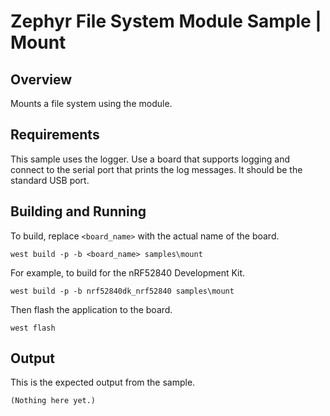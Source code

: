 # Zephyr File System Module Sample | Mount

## Overview

Mounts a file system using the module.

## Requirements

This sample uses the logger. Use a board that supports logging and connect to the serial port that prints the log messages. It should be the standard USB port.

## Building and Running

To build, replace `<board_name>` with the actual name of the board.

```
west build -p -b <board_name> samples\mount
```

For example, to build for the nRF52840 Development Kit.

```
west build -p -b nrf52840dk_nrf52840 samples\mount
```

Then flash the application to the board.

```
west flash
```

## Output

This is the expected output from the sample.

```
(Nothing here yet.)
```